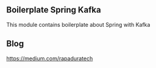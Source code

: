 ## Boilerplate Spring Kafka

This module contains boilerplate about Spring with Kafka

## Blog 

https://medium.com/rapaduratech